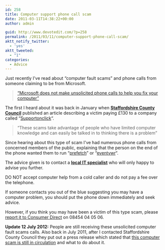 ```yaml
---
id: 258
title: Computer support phone call scam
date: 2011-03-11T14:38:22+00:00
author: admin

guid: http://www.devotedit.com/?p=258
permalink: /2011/03/11/computer-support-phone-call-scam/
aktt_notify_twitter:
  - 'yes'
aktt_tweeted:
  - "1"
categories:
  - Advice
---
```

Just recently I've read about &#8220;computer fault scams&#8221; and phone calls from someone claiming to be from Microsoft.

> [&#8220;Microsoft does not make unsolicited phone calls to help you fix your computer&#8221;](http://www.microsoft.com/security/online-privacy/msname.aspx)

The first I heard about it was back in January when **[Staffordshire County Council](http://www.staffordshire.gov.uk/community/consumeradviceandprotection/communitydevelopment/ComputerScams.aspx)** published an article describing a victim paying £130 to a company called &#8220;[Supportonclick](http://www.theregister.co.uk/2009/04/10/supportonclick_scareware_scam/)&#8220;.

> &#8220;These scams take advantage of people who have limited computer knowledge and can easily be talked in to thinking there is a problem&#8221;

Since hearing about this type of scam I've had numerous phone calls from concerned members of the public, explaining that the person on the end of the phone wanted them to run &#8220;[prefetch](http://www.theregister.co.uk/2010/05/07/scamware_cold_calling/)&#8221; or &#8220;[eventvwr](http://news.idg.no/cw/art.cfm?id=04EB7999-1A64-67EA-E45B4C5FEB36B397)&#8220;.

<!--more-->

The advice given is to contact a **[local IT specialist](http://www.devotedit.com/)** who will only happy to advise you further.

DO NOT accept computer help from a cold caller and do not pay a fee over the telephone.

If someone contacts you out of the blue suggesting you may have a computer problem, you should put the phone down immediately and seek advice.

However, if you think you may have been a victim of this type scam, please [report it to Consumer Direct](https://secure.consumerdirect.gov.uk/reportascam.aspx) on 08454 04 05 06.

**Update 12 July 2012:** People are still receiving these unsolicited computer fault scams calls. Also back in July 2011, after I contacted Staffordshire County Council they put out a press release which stated that [this computer scam is still in circulation](http://www.staffordshire.gov.uk/community/consumeradviceandprotection/communitydevelopment/watchdogalerts/ComputerScamstillinCirculation.pdf) and what to do about it.